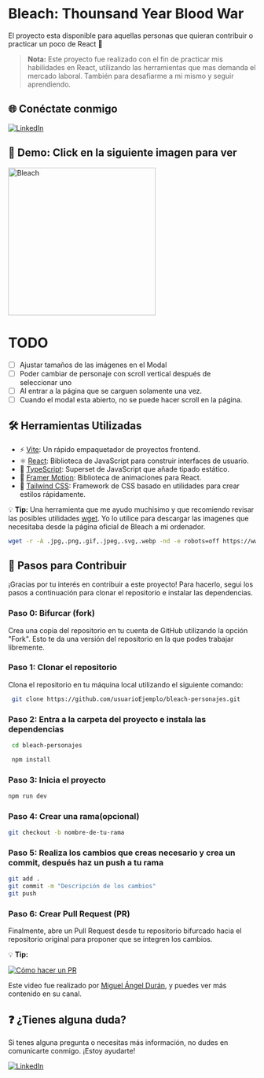 # Bleach: Thounsand Year Blood War

El proyecto esta disponible para aquellas personas que quieran contribuir o practicar un poco de React 🖤

> **Nota:**
> Este proyecto fue realizado con el fin de practicar mis habilidades en React, utilizando las herramientas que mas demanda el mercado laboral. También para desafiarme a mi mismo y seguir aprendiendo.

## 🌐 Conéctate conmigo

[![LinkedIn](https://img.shields.io/badge/JuanVega-0A66C2?style=for-the-badge&logo=linkedin&logoColor=white)](https://www.linkedin.com/in/juanbautista-dev/)

## 🚀 Demo: Click en la siguiente imagen para ver

<a href="https://bleach-personajes.vercel.app/">
    <img src="https://bleach-personajes.vercel.app/assets/logo-D7sAElMu.png" alt="Bleach" width="300"/>
</a>

<!--
LOS DATOS SE ENCUENTRAN EN ESTE ARCHIVO:
[db](https://github.com/bautistaJuan/bleach-personajes/blob/master/src/db/characters.ts) -->

# TODO

- [ ] Ajustar tamaños de las imágenes en el Modal
- [ ] Poder cambiar de personaje con scroll vertical después de seleccionar uno
- [ ] Al entrar a la página que se carguen solamente una vez.
- [ ] Cuando el modal esta abierto, no se puede hacer scroll en la página.

## 🛠️ Herramientas Utilizadas

- ⚡ [Vite](https://vitejs.dev): Un rápido empaquetador de proyectos frontend.
- ⚛️ [React](https://reactjs.org): Biblioteca de JavaScript para construir interfaces de usuario.
- 📘 [TypeScript](https://www.typescriptlang.org): Superset de JavaScript que añade tipado estático.
- 🎥 [Framer Motion](https://www.framer.com/motion): Biblioteca de animaciones para React.
- 🎨 [Tailwind CSS](https://tailwindcss.com): Framework de CSS basado en utilidades para crear estilos rápidamente.

💡 **Tip:** Una herramienta que me ayudo muchisimo y que recomiendo revisar las posibles utilidades [wget](https://eternallybored.org/misc/wget/1.21.4/wget.html). Yo lo utilice para descargar las imagenes que necesitaba desde la página oficial de Bleach a mi ordenador.

```bash
wget -r -A .jpg,.png,.gif,.jpeg,.svg,.webp -nd -e robots=off https://www.linkDeLaPaginaDelQueQuerramosDescargar.com
```

## 🤝 Pasos para Contribuir

¡Gracias por tu interés en contribuir a este proyecto! Para hacerlo, segui los pasos a continuación para clonar el repositorio e instalar las dependencias.

### Paso 0: Bifurcar (fork)

Crea una copia del repositorio en tu cuenta de GitHub utilizando la opción "Fork". Esto te da una versión del repositorio en la que podes trabajar libremente.

### Paso 1: Clonar el repositorio

Clona el repositorio en tu máquina local utilizando el siguiente comando:

```bash
 git clone https://github.com/usuarioEjemplo/bleach-personajes.git

```

### Paso 2: Entra a la carpeta del proyecto e instala las dependencias

```bash
 cd bleach-personajes
```

```bash
 npm install
```

### Paso 3: Inicia el proyecto

```bash
npm run dev
```

### Paso 4: Crear una rama(opcional)

```bash
git checkout -b nombre-de-tu-rama
```

### Paso 5: Realiza los cambios que creas necesario y crea un commit, después haz un push a tu rama

```bash
git add .
git commit -m "Descripción de los cambios"
git push
```

### Paso 6: Crear Pull Request (PR)

Finalmente, abre un Pull Request desde tu repositorio bifurcado hacia el repositorio original para proponer que se integren los cambios.

💡 **Tip:**

[![Cómo hacer un PR](https://img.youtube.com/vi/BPns9r76vSI/0.jpg)](https://www.youtube.com/watch?v=BPns9r76vSI)

Este video fue realizado por [Miguel Ángel Durán](https://www.youtube.com/channel/UC8LeXCWOalN8SxlrPcG-PaQ), y puedes ver más contenido en su canal.

## ❓ ¿Tienes alguna duda?

Si tenes alguna pregunta o necesitas más información, no dudes en comunicarte conmigo. ¡Estoy ayudarte!

[![LinkedIn](https://img.shields.io/badge/JuanVega-0A66C2?style=for-the-badge&logo=linkedin&logoColor=white)](https://www.linkedin.com/in/juanbautista-dev/)
